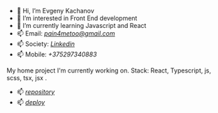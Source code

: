 - 👋 Hi, I’m Evgeny Kachanov
- 👀 I’m interested in Front End development
- 🌱 I’m currently learning Javascript and React
- 📫 Email: *pain4metoo@gmail.com* 
- 📫 Society:  [*Linkedin*](https://www.linkedin.com/in/pain4metoo)  
- 📫 Mobile: *+375297340883*

My home project I'm currently working on. Stack: React, Typescript, js, scss, tsx, jsx .

- 📫  [*repository*](https://github.com/pain4metoo/english-quiz) 
- 📫  [*deploy*](https://pain4metoo.github.io/english-quiz/) 

